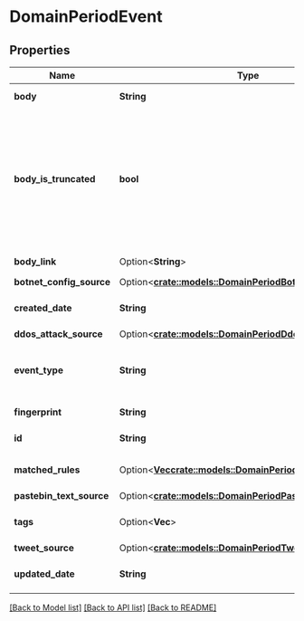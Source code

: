 # DomainPeriodEvent

## Properties

Name | Type | Description | Notes
------------ | ------------- | ------------- | -------------
**body** | **String** | The raw body of the event | 
**body_is_truncated** | **bool** | By default, event bodies are truncated to 64kb and bodyIsTruncated is set to True. For event bodies larger than 64kb, call the /events-full-body endpoint with the respective eventId | 
**body_link** | Option<**String**> | Link to the event, can be missing | [optional]
**botnet_config_source** | Option<[**crate::models::DomainPeriodBotnetConfigSource**](domain.BotnetConfigSource.md)> |  | [optional]
**created_date** | **String** | The date the event was created (in UTC format) | 
**ddos_attack_source** | Option<[**crate::models::DomainPeriodDdosAttackSource**](domain.DDOSAttackSource.md)> |  | [optional]
**event_type** | **String** | The type of event. One of `TweetEvent`, `CodePasteEvent`, `BotnetConfigEvent`, `DdosAttackEvent` | 
**fingerprint** | **String** | The event's fingerprint | 
**id** | **String** | The unique event ID | 
**matched_rules** | Option<[**Vec<crate::models::DomainPeriodMatchedRule>**](domain.MatchedRule.md)> | List of objects with rules that matched the event | [optional]
**pastebin_text_source** | Option<[**crate::models::DomainPeriodPastebinTextSource**](domain.PastebinTextSource.md)> |  | [optional]
**tags** | Option<**Vec<String>**> | A list of tags summarizing event content | [optional]
**tweet_source** | Option<[**crate::models::DomainPeriodTweetSource**](domain.TweetSource.md)> |  | [optional]
**updated_date** | **String** | The date the event was last updated (in UTC format) | 

[[Back to Model list]](../README.md#documentation-for-models) [[Back to API list]](../README.md#documentation-for-api-endpoints) [[Back to README]](../README.md)


